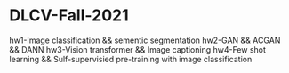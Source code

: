 # DLCV-Fall-2021
 hw1-Image classification && sementic segmentation
 hw2-GAN && ACGAN && DANN
 hw3-Vision transformer && Image captioning
 hw4-Few shot learning && Sulf-supervisied pre-training with image classification
